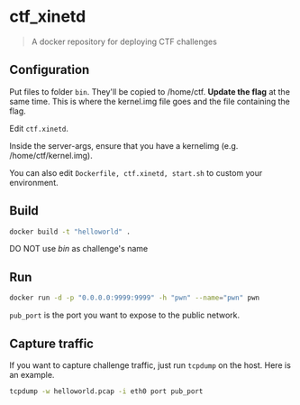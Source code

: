 # ctf_xinetd

> A docker repository for deploying CTF challenges

## Configuration

Put files to folder `bin`. They'll be copied to /home/ctf. **Update the flag** at the same time. This is where the kernel.img file goes and the file containing the flag. 

Edit `ctf.xinetd`. 

Inside the server-args, ensure that you have a kernelimg (e.g. /home/ctf/kernel.img).

You can also edit `Dockerfile, ctf.xinetd, start.sh` to custom your environment.

## Build

```bash
docker build -t "helloworld" .
```

DO NOT use *bin* as challenge's name

## Run

```bash
docker run -d -p "0.0.0.0:9999:9999" -h "pwn" --name="pwn" pwn
```

`pub_port` is the port you want to expose to the public network.

## Capture traffic

If you want to capture challenge traffic, just run `tcpdump` on the host. Here is an example.

```bash
tcpdump -w helloworld.pcap -i eth0 port pub_port
```
